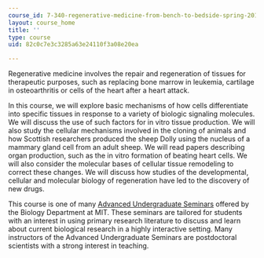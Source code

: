 ```yaml
---
course_id: 7-340-regenerative-medicine-from-bench-to-bedside-spring-2010
layout: course_home
title: ''
type: course
uid: 82c0c7e3c3285a63e24110f3a08e20ea

---
```

Regenerative medicine involves the repair and regeneration of tissues for therapeutic purposes, such as replacing bone marrow in leukemia, cartilage in osteoarthritis or cells of the heart after a heart attack.

In this course, we will explore basic mechanisms of how cells differentiate into specific tissues in response to a variety of biologic signaling molecules. We will discuss the use of such factors for in vitro tissue production. We will also study the cellular mechanisms involved in the cloning of animals and how Scottish researchers produced the sheep Dolly using the nucleus of a mammary gland cell from an adult sheep. We will read papers describing organ production, such as the in vitro formation of beating heart cells. We will also consider the molecular bases of cellular tissue remodeling to correct these changes. We will discuss how studies of the developmental, cellular and molecular biology of regeneration have led to the discovery of new drugs.

This course is one of many [Advanced Undergraduate Seminars](https://biology.mit.edu/undergraduate/course_listings/advanced_undergraduate_seminars) offered by the Biology Department at MIT. These seminars are tailored for students with an interest in using primary research literature to discuss and learn about current biological research in a highly interactive setting. Many instructors of the Advanced Undergraduate Seminars are postdoctoral scientists with a strong interest in teaching.
